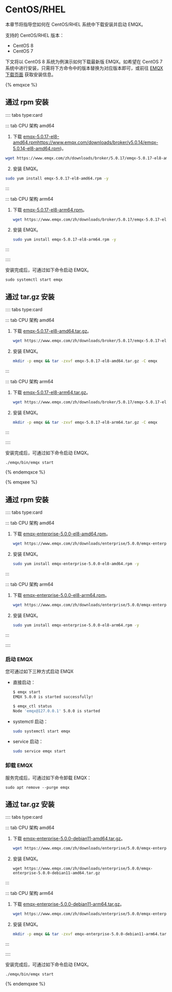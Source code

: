 # CentOS/RHEL

本章节将指导您如何在 CentOS/RHEL 系统中下载安装并启动 EMQX。

支持的 CentOS/RHEL 版本：

- CentOS 8
- CentOS 7

下文将以 CentOS 8 系统为例演示如何下载最新版 EMQX。如希望在 CentOS 7 系统中进行安装，只需将下方命令中的版本替换为对应版本即可，或前往 [EMQX 下载页面](https://www.emqx.com/zh/try?product=enterprise) 获取安装信息。

{% emqxce %}

## 通过 rpm 安装

:::: tabs type:card

::: tab CPU 架构 amd64

1. 下载 [emqx-5.0.17-el8-amd64.rpm](https://www.emqx.com/zh/downloads/broker/5.0.17/emqx-5.0.17-el8-amd64.rpm)https://www.emqx.com/downloads/broker/v5.0.14/emqx-5.0.14-el8-amd64.rpm)。

```bash
wget https://www.emqx.com/zh/downloads/broker/5.0.17/emqx-5.0.17-el8-amd64.rpm
```

2. 安装 EMQX。

```bash
sudo yum install emqx-5.0.17-el8-amd64.rpm -y
```

:::

::: tab CPU 架构 arm64
1. 下载 [emqx-5.0.17-el8-arm64.rpm](https://www.emqx.com/zh/downloads/broker/5.0.17/emqx-5.0.17-el8-arm64.rpm)。

   ```bash
   wget https://www.emqx.com/zh/downloads/broker/5.0.17/emqx-5.0.17-el8-arm64.rpm
   ```

2. 安装 EMQX。
   ```bash
   sudo yum install emqx-5.0.17-el8-arm64.rpm -y
   ```

:::

::::

安装完成后，可通过如下命令启动 EMQX。

  ```shell
  sudo systemctl start emqx
  ```

## 通过 tar.gz 安装

:::: tabs type:card

::: tab CPU 架构 amd64

1. 下载 [emqx-5.0.17-el8-amd64.tar.gz](https://www.emqx.com/zh/downloads/broker/5.0.17/emqx-5.0.17-el8-amd64.tar.gz)。

   ```bash
   wget https://www.emqx.com/zh/downloads/broker/5.0.17/emqx-5.0.17-el8-amd64.tar.gz
   ```

2. 安装 EMQX。
   ```bash
   mkdir -p emqx && tar -zxvf emqx-5.0.17-el8-amd64.tar.gz -C emqx
   ```

:::

::: tab CPU 架构 arm64
1. 下载 [emqx-5.0.17-el8-arm64.tar.gz](https://www.emqx.com/zh/downloads/broker/5.0.17/emqx-5.0.17-el8-arm64.tar.gz)。

   ```bash
   wget https://www.emqx.com/zh/downloads/broker/5.0.17/emqx-5.0.17-el8-arm64.tar.gz
   ```

2. 安装 EMQX。
   ```bash
   mkdir -p emqx && tar -zxvf emqx-5.0.17-el8-arm64.tar.gz -C emqx
   ```

:::

::::

安装完成后，可通过如下命令启动 EMQX。

```bash
./emqx/bin/emqx start
```

{% endemqxce %}

{% emqxee %}

## 通过 rpm 安装

:::: tabs type:card

::: tab CPU 架构 amd64

1. 下载 [emqx-enterprise-5.0.0-el8-amd64.rpm](https://www.emqx.com/zh/downloads/enterprise/5.0.0/emqx-enterprise-5.0.0-el8-amd64.rpm)。

   ```bash
   wget https://www.emqx.com/zh/downloads/enterprise/5.0.0/emqx-enterprise-5.0.0-el8-amd64.rpm
   ```

2. 安装 EMQX。
   ```bash
   sudo yum install emqx-enterprise-5.0.0-el8-amd64.rpm -y
   ```

:::

::: tab CPU 架构 arm64
1. 下载 [emqx-enterprise-5.0.0-el8-arm64.rpm](https://www.emqx.com/zh/downloads/enterprise/5.0.0/emqx-enterprise-5.0.0-el8-arm64.rpm)。

   ```bash
   wget https://www.emqx.com/zh/downloads/enterprise/5.0.0/emqx-enterprise-5.0.0-el8-arm64.rpm
   ```

2. 安装 EMQX。
   ```bash
   sudo yum install emqx-enterprise-5.0.0-el8-arm64.rpm -y
   ```

:::

::::

### 启动 EMQX 

您可通过如下三种方式启动 EMQX <!--TODO @WIVWIV这里的版本我修改了，需要确认下，另外，这些启动方式是只适用于企业版还是开源版？区别是？-->

- 直接启动：

  ```bash
  $ emqx start
  EMQX 5.0.0 is started successfully!

  $ emqx_ctl status
  Node 'emqx@127.0.0.1' 5.0.0 is started
  ```

- systemctl 启动：

  ```bash
  sudo systemctl start emqx
  ```

- service 启动：

  ```bash
  sudo service emqx start
  ```

### 卸载 EMQX

服务完成后，可通过如下命令卸载 EMQX：

  ```shell
  sudo apt remove --purge emqx
  ```

## 通过 tar.gz 安装

:::: tabs type:card

::: tab CPU 架构 amd64

1. 下载 [emqx-enterprise-5.0.0-debian11-amd64.tar.gz](https://www.emqx.com/zh/downloads/enterprise/5.0.0/emqx-enterprise-5.0.0-debian11-amd64.tar.gz)。

   ```bash
   wget https://www.emqx.com/zh/downloads/enterprise/5.0.0/emqx-enterprise-5.0.0-debian11-amd64.tar.gz
   ```

2. 安装 EMQX。
   ```
   wget https://www.emqx.com/zh/downloads/enterprise/5.0.0/emqx-enterprise-5.0.0-debian11-amd64.tar.gz
   ```

:::

::: tab CPU 架构 arm64
1. 下载 [emqx-enterprise-5.0.0-debian11-arm64.tar.gz](https://www.emqx.com/zh/downloads/enterprise/5.0.0/emqx-enterprise-5.0.0-debian11-arm64.tar.gz)。

   ```bash
   wget https://www.emqx.com/zh/downloads/enterprise/5.0.0/emqx-enterprise-5.0.0-debian11-arm64.tar.gz
   ```

2. 安装 EMQX。
   ```bash
   mkdir -p emqx && tar -zxvf emqx-enterprise-5.0.0-debian11-arm64.tar.gz -C emqx
   ```

:::

::::

安装完成后，可通过如下命令启动 EMQX。

```
./emqx/bin/emqx start
```

{% endemqxee %}